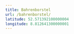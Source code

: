 ```yaml
---
title: Bahrenborstel
url: /bahrenborstel/
latitude: 52.571392100000004
longitude: 8.812641300000001
---
```

